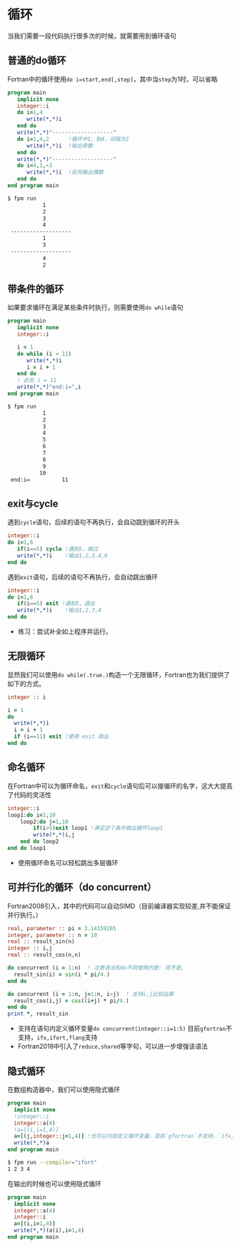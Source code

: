 # 循环

当我们需要一段代码执行很多次的时候，就需要用到循环语句

##  普通的do循环
Fortran中的循环使用`do i=start,end[,step]`，其中当`step`为1时，可以省略
``` fortran
program main
   implicit none
   integer::i
   do i=1,4
      write(*,*)i
   end do
   write(*,*)"-------------------"
   do i=1,4,2      !循环中1，到4，间隔为2
      write(*,*)i  !输出奇数
   end do
   write(*,*)"-------------------"
   do i=4,1,-2      
      write(*,*)i  !反向输出偶数
   end do
end program main
```
``` sh
$ fpm run
           1
           2
           3
           4
 -------------------
           1
           3
 -------------------
           4
           2
```
## 带条件的循环

如果要求循环在满足某些条件时执行，则需要使用`do while`语句

``` fortran
program main
   implicit none
   integer::i

   i = 1
   do while (i < 11)
      write(*,*)i
      i = i + 1
   end do
   ! 此处 i = 11
   write(*,*)"end:i=",i
end program main
```
``` sh
$ fpm run
           1
           2
           3
           4
           5
           6
           7
           8
           9
          10
 end:i=          11
```
## exit与cycle

遇到`cycle`语句，后续的语句不再执行，会自动跳到循环的开头
``` fortran
integer::i
do i=1,6
   if(i==5) cycle !遇到5，跳过
   write(*,*)i    !输出1,2,3,4,6
end do
```
遇到`exit`语句，后续的语句不再执行，会自动跳出循环
``` fortran
integer::i
do i=1,6
   if(i==5) exit !遇到5，退出
   write(*,*)i    !输出1,2,3,4
end do
```
- 练习：尝试补全如上程序并运行。

## 无限循环

显然我们可以使用`do while(.true.)`构造一个无限循环，Fortran也为我们提供了如下的方式。

``` fortran
integer :: i

i = 1
do
  write(*,*)i
  i = i + 1
  if (i==11) exit !使用 exit 跳出
end do
```
## 命名循环

在Fortran中可以为循环命名，`exit`和`cycle`语句后可以接循环的名字，这大大提高了代码的灵活性
``` fortran
integer::i
loop1:do i=1,10
    loop2:do j=1,10
        if(i>5)exit loop1 !满足这个条件跳出循环loop1
        write(*,*)i,j
    end do loop2
end do loop1
```
- 使用循环命名可以轻松跳出多层循环

## 可并行化的循环（do concurrent）

Fortran2008引入，其中的代码可以自动SIMD（目前编译器实现较差,并不能保证并行执行。）

``` fortran
real, parameter :: pi = 3.14159265
integer, parameter :: n = 10
real :: result_sin(n)
integer :: i,j
real :: result_cos(n,n)

do concurrent (i = 1:n)  ! 注意语法和do不同使用的是: 而不是,
  result_sin(i) = sin(i * pi/4.)
end do

do concurrent (i = 1:n, j=1:n, i>j)  ! 支持i,j比较运算
  result_cos(i,j) = cos((i+j) * pi/4.)
end do
print *, result_sin
```
- 支持在语句内定义循环变量`do concurrent(integer::i=1:5)` 目前`gfortran`不支持，`ifx,ifort,flang`支持
- Fortran2018中引入了`reduce,shared`等字句，可以进一步增强该语法

## 隐式循环

在数组构造器中，我们可以使用隐式循环
``` fortran
program main
  implicit none
  !integer::i
  integer::a(4)
  !a=[(i,i=1,4)]
  a=[(j,integer::j=1,4)] !也可以内部定义循环变量，目前`gfortran`不支持，`ifx,ifort,flang`支持
  write(*,*)a
end program main
```
``` sh
$ fpm run --compiler="ifort"
1 2 3 4
```
在输出的时候也可以使用隐式循环
``` fortran
program main
  implicit none
  integer::a(4)
  integer::i
  a=[(i,i=1,4)]
  write(*,*)(a(i),i=1,4)
end program main
```

